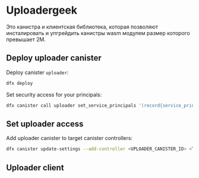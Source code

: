 # Uploadergeek

Это канистра и клиентская библиотека, которая позволяют инсталировать и упгрейдить канистры wasm модулем размер которого
превышает 2M.

## Deploy uploader canister

Deploy canister `uploader`:
```sh
dfx deploy
```

Set security access for your principals:
```sh
dfx canister call uploader set_service_principals '(record{service_principals=vec{principal "..."}})'
```

## Set uploader access

Add uploader canister to target canister controllers:
```sh
dfx canister update-settings --add-controller <UPLOADER_CANISTER_ID> <TARGET_CANISTER>
```

## Uploader client
